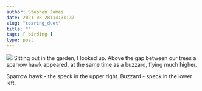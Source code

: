 ```yaml
---
author: Stephen James
date: 2021-08-28T14:31:37
slug: "soaring_duet"
title: ""
tags: [ birding ]
type: post
---
```

![ ](https://www.dropbox.com/s/pmpli9b5wcz810l/IMG_5458-3.jpeg?raw=1) Sitting out in the garden, I looked up. Above the gap between our trees a sparrow hawk appeared, at the same time as a buzzard, flying much higher. 

Sparrow hawk - the speck in the upper right. Buzzard - speck in the lower left. 

